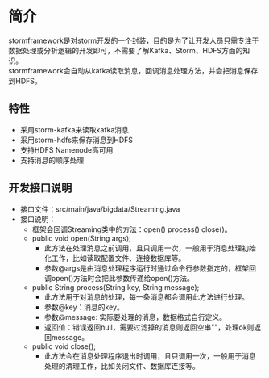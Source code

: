 # 简介
stormframework是对storm开发的一个封装，目的是为了让开发人员只需专注于数据处理或分析逻辑的开发即可，不需要了解Kafka、Storm、HDFS方面的知识。  
stormframework会自动从kafka读取消息，回调消息处理方法，并会把消息保存到HDFS。
## 特性
* 采用storm-kafka来读取kafka消息
* 采用storm-hdfs来保存消息到HDFS
* 支持HDFS Namenode高可用
* 支持消息的顺序处理

## 开发接口说明
* 接口文件：src/main/java/bigdata/Streaming.java
* 接口说明：
    * 框架会回调Streaming类中的方法：open() process() close()。
    * public void open(String args);
      * 此方法在处理消息之前调用，且只调用一次，一般用于消息处理初始化工作，比如读取配置文件、连接数据库等。
      * 参数@args是由消息处理程序运行时通过命令行参数指定的，框架回调open()方法时会把此参数传递给open()方法。
    * public String process(String key, String message);
      * 此方法用于对消息的处理，每一条消息都会调用此方法进行处理。
      * 参数@key：消息的key。
      * 参数@message: 实际要处理的消息，数据格式自行定义。 
      * 返回值：错误返回null，需要过滤掉的消息则返回空串""，处理ok则返回message。
    * public void close();
      * 此方法会在消息处理程序退出时调用，且只调用一次，一般用于消息处理的清理工作，比如关闭文件、数据库连接等。
